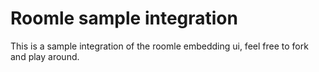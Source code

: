 # Roomle sample integration

This is a sample integration of the roomle embedding ui, feel free to fork and play around.
